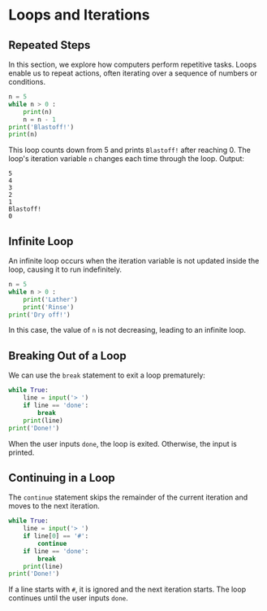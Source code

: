
# Loops and Iterations

## Repeated Steps

In this section, we explore how computers perform repetitive tasks. Loops enable us to repeat actions, often iterating over a sequence of numbers or conditions.

```python
n = 5
while n > 0 :
    print(n)
    n = n - 1
print('Blastoff!')
print(n)
```
This loop counts down from 5 and prints `Blastoff!` after reaching 0. The loop's iteration variable `n` changes each time through the loop.
Output:
```
5
4
3
2
1
Blastoff!
0
```

## Infinite Loop

An infinite loop occurs when the iteration variable is not updated inside the loop, causing it to run indefinitely.

```python
n = 5
while n > 0 :
    print('Lather')
    print('Rinse')
print('Dry off!')
```
In this case, the value of `n` is not decreasing, leading to an infinite loop.

## Breaking Out of a Loop

We can use the `break` statement to exit a loop prematurely:

```python
while True:
    line = input('> ')
    if line == 'done':
        break
    print(line)
print('Done!')
```
When the user inputs `done`, the loop is exited. Otherwise, the input is printed.

## Continuing in a Loop

The `continue` statement skips the remainder of the current iteration and moves to the next iteration.

```python
while True:
    line = input('> ')
    if line[0] == '#':
        continue
    if line == 'done':
        break
    print(line)
print('Done!')
```

If a line starts with `#`, it is ignored and the next iteration starts. The loop continues until the user inputs `done`.

